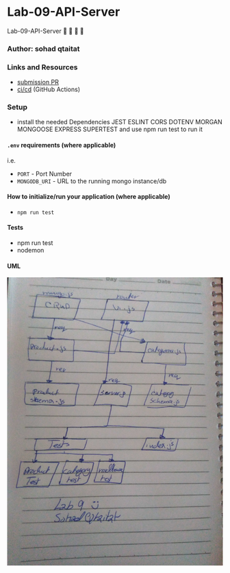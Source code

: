 # Lab-09-API-Server
Lab-09-API-Server :low_brightness: :low_brightness: :low_brightness: :low_brightness:


### Author: sohad qtaitat

### Links and Resources
- [submission PR](https://github.com/401-advanced-javascript-sohad/Lab-09-API-Server/pull/3)
- [ci/cd](https://github.com/401-advanced-javascript-sohad/Lab-09-API-Server/actions) (GitHub Actions)

### Setup
- install the needed Dependencies JEST ESLINT CORS DOTENV MORGAN MONGOOSE EXPRESS SUPERTEST and use npm run test to run it 

#### `.env` requirements (where applicable)
i.e.
- `PORT` - Port Number
- `MONGODB_URI` - URL to the running mongo instance/db

#### How to initialize/run your application (where applicable)
- `npm run test`

#### Tests
- npm run test
- nodemon  

#### UML
![](lab9.jpg)